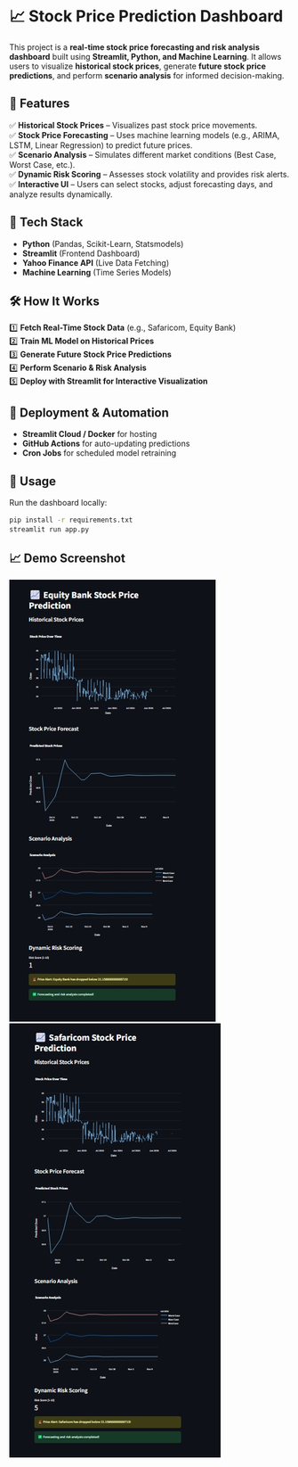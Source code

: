 # **📈 Stock Price Prediction Dashboard**  

This project is a **real-time stock price forecasting and risk analysis dashboard** built using **Streamlit, Python, and Machine Learning**. It allows users to visualize **historical stock prices**, generate **future stock price predictions**, and perform **scenario analysis** for informed decision-making.  

## **🚀 Features**  
✅ **Historical Stock Prices** – Visualizes past stock price movements.  
✅ **Stock Price Forecasting** – Uses machine learning models (e.g., ARIMA, LSTM, Linear Regression) to predict future prices.  
✅ **Scenario Analysis** – Simulates different market conditions (Best Case, Worst Case, etc.).  
✅ **Dynamic Risk Scoring** – Assesses stock volatility and provides risk alerts.  
✅ **Interactive UI** – Users can select stocks, adjust forecasting days, and analyze results dynamically.  

## **🔧 Tech Stack**  
- **Python** (Pandas, Scikit-Learn, Statsmodels)  
- **Streamlit** (Frontend Dashboard)  
- **Yahoo Finance API** (Live Data Fetching)  
- **Machine Learning** (Time Series Models)  

## **🛠 How It Works**  
1️⃣ **Fetch Real-Time Stock Data** (e.g., Safaricom, Equity Bank)  
2️⃣ **Train ML Model on Historical Prices**  
3️⃣ **Generate Future Stock Price Predictions**  
4️⃣ **Perform Scenario & Risk Analysis**  
5️⃣ **Deploy with Streamlit for Interactive Visualization**  

## **🚀 Deployment & Automation**  
- **Streamlit Cloud / Docker** for hosting  
- **GitHub Actions** for auto-updating predictions  
- **Cron Jobs** for scheduled model retraining  

## **📌 Usage**  
Run the dashboard locally:  
```bash
pip install -r requirements.txt
streamlit run app.py
```  

## 📈 Demo Screenshot  

![Stock Price Prediction](images/equity.png)  
![Stock Price Predictions](images/safaricom.png)  
